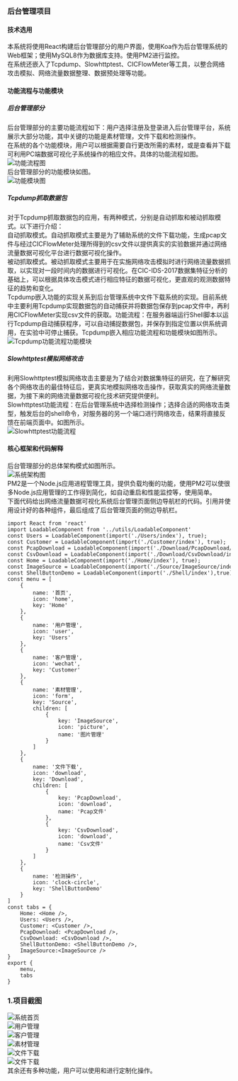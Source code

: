 
### 后台管理项目
#### 技术选用
本系统将使用React构建后台管理部分的用户界面，使用Koa作为后台管理系统的Web框架；使用MySQL8作为数据库支持。使用PM2进行监控。  
在系统还嵌入了Tcpdump、Slowhttptest、CICFlowMeter等工具，以整合网络攻击模拟、网络流量数据整理、数据预处理等功能。  

#### 功能流程与功能模块
##### 后台管理部分
后台管理部分的主要功能流程如下：用户选择注册及登录进入后台管理平台，系统展示大部分功能，其中关键的功能是素材管理，文件下载和检测操作。    
在系统的各个功能模块，用户可以根据需要自行更改所需的素材，或是查看并下载可利用PC端数据可视化子系统操作的相应文件。具体的功能流程如图。  
![功能流程图](https://github.com/FengDushuo/Group_Management/tree/main/media/1.png)    
后台管理部分的功能模块如图。  
![功能模块图](https://github.com/FengDushuo/Group_Management/tree/main/media/2.png)  
##### Tcpdump抓取数据包  
对于Tcpdump抓取数据包的应用，有两种模式，分别是自动抓取和被动抓取模式。以下进行介绍：  
自动抓取模式。自动抓取模式主要是为了辅助系统的文件下载功能，生成pcap文件与经过CICFlowMeter处理所得到的csv文件以提供真实的实验数据并通过网络流量数据可视化平台进行数据可视化操作。  
被动抓取模式。被动抓取模式主要用于在实施网络攻击模拟时进行网络流量数据抓取，以实现对一段时间内的数据进行可视化。在CIC-IDS-2017数据集特征分析的基础上，可以根据具体攻击模式进行相应特征的数据可视化，更直观的观测数据特征的趋势和变化。  
Tcpdump嵌入功能的实现关系到后台管理系统中文件下载系统的实现。目前系统中主要利用Tcpdump实现数据包的自动捕获并将数据包保存到pcap文件中，再利用CICFlowMeter实现csv文件的获取。功能流程：在服务器端运行Shell脚本以运行Tcpdump自动捕获程序，可以自动捕捉数据包，并保存到指定位置以供系统调用，在实验中可停止捕获。Tcpdump嵌入相应功能流程和功能模块如图所示。    
![Tcpdump功能流程功能模块](https://github.com/FengDushuo/Group_Management/tree/main/media/3.png)   
##### Slowhttptest模拟网络攻击
利用Slowhttptest模拟网络攻击主要是为了结合对数据集特征的研究，在了解研究各个网络攻击的最佳特征后，更真实地模拟网络攻击操作，获取真实的网络流量数据，为接下来的网络流量数据可视化技术研究提供便利。  
Slowhttptest功能流程：在后台管理系统中选择检测操作；选择合适的网络攻击类型，触发后台的shell命令，对服务器的另一个端口进行网络攻击，结果将直接反馈在前端页面中。如图所示。   
![Slowhttptest功能流程](https://github.com/FengDushuo/Group_Management/tree/main/media/4.png)  

#### 核心框架和代码解释
后台管理部分的总体架构模式如图所示。  
![系统架构图](https://github.com/FengDushuo/Group_Management/tree/main/media/5.png)  
PM2是一个Node.js应用进程管理工具，提供负载均衡的功能，使用PM2可以使很多Node.js应用管理的工作得到简化，如自动重启和性能监控等，使用简单。  
下面代码给出网络流量数据可视化系统后台管理页面侧边导航栏的代码。引用并使用设计好的各种组件，最后组成了后台管理页面的侧边导航栏。  
```
import React from 'react'
import LoadableComponent from '../utils/LoadableComponent'
const Users = LoadableComponent(import('./Users/index'), true);
const Customer = LoadableComponent(import('./Customer/index'), true);
const PcapDownload = LoadableComponent(import('./Download/PcapDownload/index'), true);
const CsvDownload = LoadableComponent(import('./Download/CsvDownload/index'), true);
const Home = LoadableComponent(import('./Home/index'), true);
const ImageSource = LoadableComponent(import('./Source/ImageSource/index'), true);
const ShellButtonDemo = LoadableComponent(import('./Shell/index'),true);
const menu = [
    {
        name: '首页',
        icon: 'home',
        key: 'Home'
    },
    {
        name: '用户管理',
        icon: 'user',
        key: 'Users'
    },
    {
        name: '客户管理',
        icon: 'wechat',
        key: 'Customer'
    },
    {
        name: '素材管理',
        icon: 'form',
        key: 'Source',
        children: [
            {
                key: 'ImageSource',
                icon: 'picture',
                name: '图片管理'
            }
        ]
    },
    {
        name: '文件下载',
        icon: 'download',
        key: 'Download',
        children: [
            {
                key: 'PcapDownload',
                icon: 'download',
                name: 'Pcap文件'
            },
            {
                key: 'CsvDownload',
                icon: 'download',
                name: 'Csv文件'
            }
        ]
    },
    {
        name: '检测操作',
        icon: 'clock-circle',
        key: 'ShellButtonDemo'
    }
]
const tabs = {
    Home: <Home />,
    Users: <Users />,
    Customer: <Customer />,
    PcapDownload: <PcapDownload />,
    CsvDownload: <CsvDownload />,
    ShellButtonDemo: <ShellButtonDemo />,
    ImageSource:<ImageSource />
}
export {
    menu,
    tabs
}
```

### 1.项目截图
![系统首页](https://github.com/FengDushuo/Group_Management/tree/main/media/6.png)    
![用户管理](https://github.com/FengDushuo/Group_Management/tree/main/media/7.png)    
![客户管理](https://github.com/FengDushuo/Group_Management/tree/main/media/8.png)    
![素材管理](https://github.com/FengDushuo/Group_Management/tree/main/media/9.png)    
![文件下载](https://github.com/FengDushuo/Group_Management/tree/main/media/10.png)    
![文件下载](https://github.com/FengDushuo/Group_Management/tree/main/media/11.png)   
其余还有多种功能，用户可以使用和进行定制化操作。



